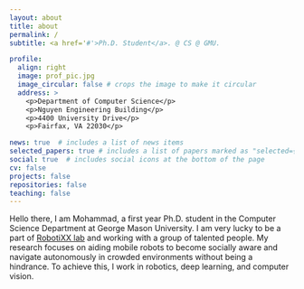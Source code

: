```yaml
---
layout: about
title: about
permalink: /
subtitle: <a href='#'>Ph.D. Student</a>. @ CS @ GMU.

profile:
  align: right
  image: prof_pic.jpg
  image_circular: false # crops the image to make it circular
  address: >
    <p>Department of Computer Science</p>
    <p>Nguyen Engineering Building</p>
    <p>4400 University Drive</p>
    <p>Fairfax, VA 22030</p>

news: true  # includes a list of news items
selected_papers: true # includes a list of papers marked as "selected={true}"
social: true  # includes social icons at the bottom of the page
cv: false
projects: false
repositories: false
teaching: false
---
```


Hello there, I am Mohammad, a first year Ph.D. student in the Computer Science Department at George Mason University. I am very lucky to be a part of [RobotiXX lab](https://people.cs.gmu.edu/~xxiao2/RobotiXX/lab.html) and working with a group of talented people. My research focuses on aiding mobile robots to become socially aware and navigate autonomously in crowded environments without being a hindrance. To achieve this, I work in robotics, deep learning, and computer vision.

